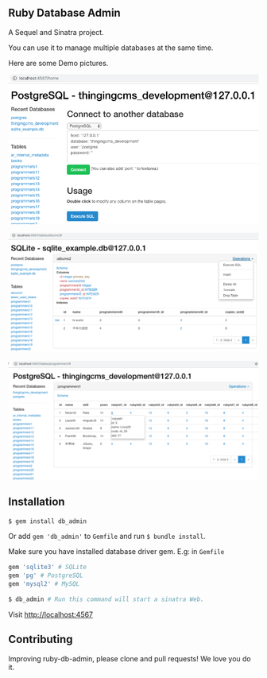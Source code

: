 ## Ruby Database Admin
A Sequel and Sinatra project.

You can use it to manage multiple databases at the same time.

Here are some Demo pictures.

![Demo home](./lib/public/demo_home.png)

![Demo operations](./lib/public/demo_oprations.png)

![Demo hover](./lib/public/demo_hover.png)

## Installation
~~~bash
$ gem install db_admin
~~~
Or add `gem 'db_admin'` to `Gemfile` and run `$ bundle install`.

Make sure you have installed database driver gem. E.g: in `Gemfile`
~~~ruby
gem 'sqlite3' # SQLite
gem 'pg' # PostgreSQL
gem 'mysql2' # MySQL
~~~

~~~bash
$ db_admin # Run this command will start a sinatra Web.
~~~
Visit [http://localhost:4567](http://localhost:4567/)

## Contributing
Improving ruby-db-admin, please clone and pull requests! We love you do it.
